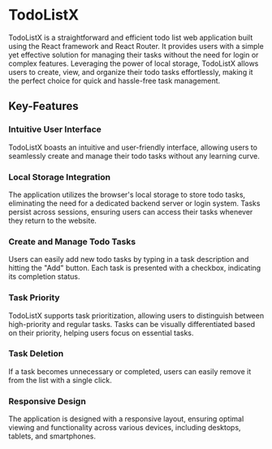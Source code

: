 # TodoListX

TodoListX is a straightforward and efficient todo list web application built using the React framework and React Router. It provides users with a simple yet effective solution for managing their tasks without the need for login or complex features. Leveraging the power of local storage, TodoListX allows users to create, view, and organize their todo tasks effortlessly, making it the perfect choice for quick and hassle-free task management.

## Key-Features

### Intuitive User Interface
  TodoListX boasts an intuitive and user-friendly interface, allowing users to seamlessly create and manage their todo tasks without any learning curve.

### Local Storage Integration
  The application utilizes the browser's local storage to store todo tasks, eliminating the need for a dedicated backend server or login system.
  Tasks persist across sessions, ensuring users can access their tasks whenever they return to the website.

### Create and Manage Todo Tasks
  Users can easily add new todo tasks by typing in a task description and hitting the "Add" button.
  Each task is presented with a checkbox, indicating its completion status.

### Task Priority
  TodoListX supports task prioritization, allowing users to distinguish between high-priority and regular tasks.
  Tasks can be visually differentiated based on their priority, helping users focus on essential tasks.

### Task Deletion
  If a task becomes unnecessary or completed, users can easily remove it from the list with a single click.

### Responsive Design
  The application is designed with a responsive layout, ensuring optimal viewing and functionality across various devices, including desktops, tablets, and smartphones.